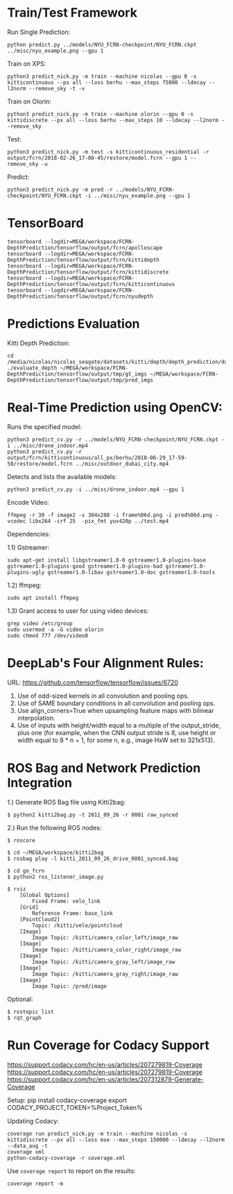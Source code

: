 # Train/Test Framework 
Run Single Prediction: 

    python predict.py ../models/NYU_FCRN-checkpoint/NYU_FCRN.ckpt ../misc/nyu_example.png --gpu 1

Train on XPS:
    
    python3 predict_nick.py -m train --machine nicolas --gpu 0 -s kitticontinuous --px all --loss berhu --max_steps 75000 --ldecay --l2norm --remove_sky -t -v

Train on Olorin:
    
    python3 predict_nick.py -m train --machine olorin --gpu 0 -s kittidiscrete --px all --loss berhu --max_steps 10 --ldecay --l2norm --remove_sky 
    
Test:

    python3 predict_nick.py -m test -s kitticontinuous_residential -r output/fcrn/2018-02-26_17-08-45/restore/model.fcrn --gpu 1 --remove_sky -u

Predict:

    python3 predict_nick.py -m pred -r ../models/NYU_FCRN-checkpoint/NYU_FCRN.ckpt -i ../misc/nyu_example.png --gpu 1

# TensorBoard

    tensorboard --logdir=MEGA/workspace/FCRN-DepthPrediction/tensorflow/output/fcrn/apolloscape
    tensorboard --logdir=MEGA/workspace/FCRN-DepthPrediction/tensorflow/output/fcrn/kittidepth
    tensorboard --logdir=MEGA/workspace/FCRN-DepthPrediction/tensorflow/output/fcrn/kittidiscrete
    tensorboard --logdir=MEGA/workspace/FCRN-DepthPrediction/tensorflow/output/fcrn/kitticontinuous
    tensorboard --logdir=MEGA/workspace/FCRN-DepthPrediction/tensorflow/output/fcrn/nyudepth

# Predictions Evaluation

Kitti Depth Prediction:

    cd /media/nicolas/nicolas_seagate/datasets/kitti/depth/depth_prediction/data/devkit/cpp
    ./evaluate_depth ~/MEGA/workspace/FCRN-DepthPrediction/tensorflow/output/tmp/gt_imgs ~/MEGA/workspace/FCRN-DepthPrediction/tensorflow/output/tmp/pred_imgs

# Real-Time Prediction using OpenCV:

Runs the specified model:

    python3 predict_cv.py -r ../models/NYU_FCRN-checkpoint/NYU_FCRN.ckpt -i ../misc/drone_indoor.mp4
    python3 predict_cv.py -r output/fcrn/kitticontinuous/all_px/berhu/2018-06-29_17-59-58/restore/model.fcrn ../misc/outdoor_dubai_city.mp4


Detects and lists the available models:

    python3 predict_cv.py -i ../misc/drone_indoor.mp4 --gpu 1

Encode Video:

    ffmpeg -r 30 -f image2 -s 304x288 -i frame%06d.png -i pred%06d.png -vcodec libx264 -crf 25  -pix_fmt yuv420p ../test.mp4

Dependencies:

1.1) Gstreamer:

    sudo apt-get install libgstreamer1.0-0 gstreamer1.0-plugins-base gstreamer1.0-plugins-good gstreamer1.0-plugins-bad gstreamer1.0-plugins-ugly gstreamer1.0-libav gstreamer1.0-doc gstreamer1.0-tools

1.2) ffmpeg:

    sudo apt install ffmpeg

1.3) Grant access to user for using video devices:

    grep video /etc/group
    sudo usermod -a -G video olorin
    sudo chmod 777 /dev/video0
    
# DeepLab's Four Alignment Rules:
URL: https://github.com/tensorflow/tensorflow/issues/6720

1) Use of odd-sized kernels in all convolution and pooling ops.
2) Use of SAME boundary conditions in all convolution and pooling ops.
3) Use align_corners=True when upsampling feature maps with bilinear interpolation.
4) Use of inputs with height/width equal to a multiple of the output_stride, plus one (for example, when the CNN output stride is 8, use height or width equal to 8 * n + 1, for some n, e.g., image HxW set to 321x513).

# ROS Bag and Network Prediction Integration

1.) Generate ROS Bag file using Kitti2bag:

    $ python2 kitti2bag.py -t 2011_09_26 -r 0001 raw_synced

2.) Run the following ROS nodes:

    $ roscore
    
    $ cd ~/MEGA/workspace/kitti2bag
    $ rosbag play -l kitti_2011_09_26_drive_0001_synced.bag
    
    $ cd go_fcrn
    $ python2 ros_listener_image.py
    
    $ rviz
        [Global Options]
            Fixed Frame: velo_link
        [Grid]
            Reference Frame: base_link
        [PointCloud2]
            Topic: /kitti/velo/pointcloud
        [Image]
            Image Topic: /kitti/camera_color_left/image_raw
        [Image]
            Image Topic: /kitti/camera_color_right/image_raw
        [Image]
            Image Topic: /kitti/camera_gray_left/image_raw
        [Image]
            Image Topic: /kitti/camera_gray_right/image_raw
        [Image]
            Image Topic: /pred/image

Optional:     
    
    $ rostopic list
    $ rqt_graph

# Run Coverage for Codacy Support 

https://support.codacy.com/hc/en-us/articles/207279819-Coverage
https://support.codacy.com/hc/en-us/articles/207279819-Coverage
https://support.codacy.com/hc/en-us/articles/207312879-Generate-Coverage

Setup:
    pip install codacy-coverage
    export CODACY_PROJECT_TOKEN=%Project_Token%

Updating Codacy:

    coverage run predict_nick.py -m train --machine nicolas -s kittidiscrete --px all --loss mse --max_steps 150000 --ldecay --l2norm --data_aug -t
    coverage xml
    python-codacy-coverage -r coverage.xml

Use `coverage report` to report on the results:
    
    coverage report -m
